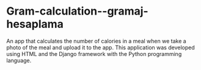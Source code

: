 # Gram-calculation--gramaj-hesaplama
 An app that calculates the number of calories in a meal when we take a photo of the meal and upload it to the app.
This application was developed using HTML and the Django framework with the Python programming language.
